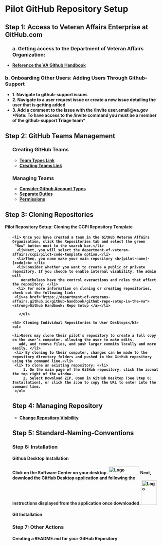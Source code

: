 <h1> Pilot GitHub Repository Setup </h1>

<h2> Step 1: Access to Veteran Affairs Enterprise at GitHub.com </h2>
  <ul> 
 
 <h3>a. Getting access to the Department of Veteran Affairs Organization: </h3>
  <li><a href="https://department-of-veterans-affairs.github.io/github-handbook/guides/onboarding/getting-access#step-1-githubcom-account"> <strong>Reference the VA Github Handbook</a></li>
  </ul>
  
 <h3><b> b. Onboarding Other Users: Adding Users Through Github-Support </b></h3>
   <ul>
  <li> 1. Navigate to github-support issues </li>
  <li> 2. Navigate to a user request issue or create a new issue detailing the user that is getting added </li>
  <li> 3. Add a comment to the issue with the /invite user.email@va.gov </li>
  <b>*Note: To have access to the /invite command you must be a member of the github-support Triage team* </b>
  </ul>
 
<h2> Step 2: GitHub Teams Management </h2>
 <ul>
  <h3>Creating GitHub Teams</h3> 
  <ul>
    <li><a href="https://dvagov.sharepoint.com/sites/OITEPMOCMDepartment/SitePages/3.10-GitHub-Team-Types.aspx"><strong> Team Types Link</a></li>
    <li><a href="https://department-of-veterans-affairs.github.io/github-handbook/github-teams-in-the-va"><strong> Creating Teams Link</a></li>
  </ul>
      <h3>Managing Teams</h3>
  <ul>
     <li><a href="https://docs.github.com/en/get-started/learning-about-github/types-of-github-accounts"><strong>Consider Github Account Types</a></li>
    <li><a href="https://department-of-veterans-affairs.github.io/github-handbook/separate-duties-at-the-va"><strong>Separate Duties </a></li>
    <li><a href="https://department-of-veterans-affairs.github.io/github-handbook/guides/features/access-permissions"><strong> Permissions</a></li>
      </ul>
     </ul> 
     
  <h2> Step 3: Cloning Repositories </h2>
 
  <h4> Pilot Repository Setup: Cloning the CCPI Repository Template </h4>
     <ul> 
      
    <li> Once you have created a team in the GitHub Veteran Affairs Organization, click the Repositories tab and select the green 
     "New" button next to the search bar.</li>
      <li>Next, you will select the department-of-veteran-affairs/ccpi/pilot-code-template option.</li>
      <li>Then, you name make your main repository <b>[pilot-name]-[code]<b> </li>
      <li>Consider whether you want to create a public or private repository. If you choode to enable internal visability, the admin will
        nonetheless have the control overactions and roles that affect the repository. </li>
      <li> For more information on cloning or creating repositories, check out the following link:
     <li><a href="https://department-of-veterans-affairs.github.io/github-handbook/github-repo-setup-in-the-va"> <strong>Github Handbook: Repo Setup </a></li>
       
       </ul>
       
    <h3> Cloning Individual Repositories to User Desktops</h3>
    <ul>
     
    <li>Users may clone their pilot's repository to create a full copy on the user’s computer, allowing the user to make edits, 
       add, and remove files, and push larger commits locally and more easily. </li> 
     <li> By cloning to their computer, changes can be made to the repository directory folders and pushed to the GitHub repository using the command line.</li>
     <li> To clone an existing repository: </li>
         1. On the main page of the GitHub repository, click the iconat the top right of the window.  
         2. Select Download ZIP, Open in GitHub Desktop (See Step 6: Installation), or click the icon to copy the URL to enter into the command line.
     </ul>
              
 
<h2> Step 4: Managing Repository </h2>
  <ul>
  <li><a href="https://department-of-veterans-affairs.github.io/github-handbook/github-release-linking-data"><strong> Change Repository Visibility </a>
  </ul>

<h2> Step 5: Standard-Naming-Conventions </h2>

### Step 6: Installation 
#### Github Desktop Installation 
Click on the Software Center on your desktop. 
<img src="https://user-images.githubusercontent.com/105750400/182799638-8b986305-3726-499f-92df-ae319d04c2c6.png" alt="Logo" width="100" height="25">
Next, download the GitHub Desktop application and following the instructions displayed from the application once downloaded.
  <img src="https://user-images.githubusercontent.com/105750400/182800055-dccd42af-a1ba-4c8b-9aa1-f3fde39f74e5.png" alt="Logo" width="50" height="80"> 

#### Git Installation 


### Step 7: Other Actions
#### Creating a README.md for your GitHub Repository 
####


